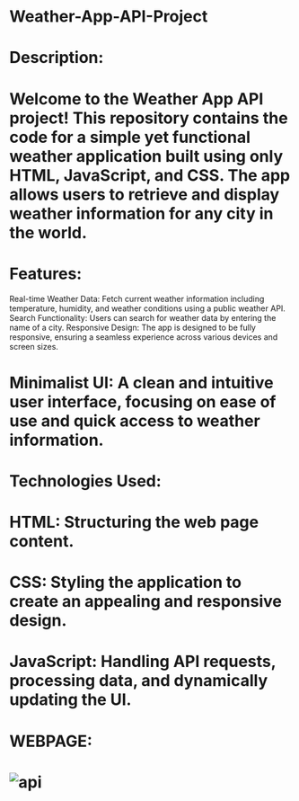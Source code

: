 # Weather-App-API-Project
# Description: 
# Welcome to the Weather App API project! This repository contains the code for a simple yet functional weather application built using only HTML, JavaScript, and CSS. The app allows users to retrieve and display weather information for any city in the world.

# Features:
Real-time Weather Data: Fetch current weather information including temperature, humidity, and weather conditions using a public weather API.
Search Functionality: Users can search for weather data by entering the name of a city.
Responsive Design: The app is designed to be fully responsive, ensuring a seamless experience across various devices and screen sizes.
# Minimalist UI: A clean and intuitive user interface, focusing on ease of use and quick access to weather information.

# Technologies Used:
# HTML: Structuring the web page content.
# CSS: Styling the application to create an appealing and responsive design.
# JavaScript: Handling API requests, processing data, and dynamically updating the UI.

# WEBPAGE:
# ![api](https://github.com/t0shky8906/API-Project/assets/171158241/aa11aa10-5b9b-44e6-9f4a-54e8c2a5aca0)
